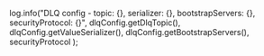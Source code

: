 log.info("DLQ config - topic: {}, serializer: {}, bootstrapServers: {}, securityProtocol: {}",
        dlqConfig.getDlqTopic(),
        dlqConfig.getValueSerializer(),
        dlqConfig.getBootstrapServers(),
        securityProtocol
);
